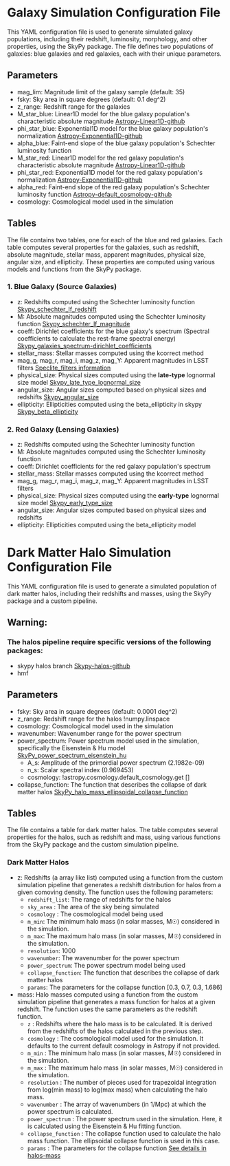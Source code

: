 # Galaxy Simulation Configuration File
This YAML configuration file is used to generate simulated galaxy populations, including their redshift, luminosity, morphology, and other properties, using the SkyPy package. The file defines two populations of galaxies: blue galaxies and red galaxies, each with their unique parameters.

## Parameters
*  mag_lim: Magnitude limit of the galaxy sample (default: 35)
*  fsky: Sky area in square degrees (default: 0.1 deg^2) 
*  z_range: Redshift range for the galaxies
*  M_star_blue: Linear1D model for the blue galaxy population's characteristic absolute magnitude [Astropy-Linear1D-github](https://docs.astropy.org/en/stable/api/astropy.modeling.functional_models.Linear1D.html#)
*  phi_star_blue: Exponential1D model for the blue galaxy population's normalization [Astropy-Exponential1D-github](https://docs.astropy.org/en/stable/api/astropy.modeling.functional_models.Exponential1D.html)
*  alpha_blue: Faint-end slope of the blue galaxy population's Schechter luminosity function
*  M_star_red: Linear1D model for the red galaxy population's characteristic absolute magnitude [Astropy-Linear1D-github](https://docs.astropy.org/en/stable/api/astropy.modeling.functional_models.Linear1D.html#)
*  phi_star_red: Exponential1D model for the red galaxy population's normalization [Astropy-Exponential1D-github](https://docs.astropy.org/en/stable/api/astropy.modeling.functional_models.Exponential1D.html)
*  alpha_red: Faint-end slope of the red galaxy population's Schechter luminosity function [Astropy-default_cosmology-github](https://docs.astropy.org/en/stable/api/astropy.cosmology.default_cosmology.html)
*  cosmology: Cosmological model used in the simulation

## Tables
The file contains two tables, one for each of the blue and red galaxies. Each table computes several properties for the galaxies, such as redshift, absolute magnitude, stellar mass, apparent magnitudes, physical size, angular size, and ellipticity. These properties are computed using various models and functions from the SkyPy package.

### 1. Blue Galaxy (Source Galaxies)
* z: Redshifts computed using the Schechter luminosity function [Skypy_schechter_lf_redshift](https://skypy.readthedocs.io/en/stable/api/skypy.galaxies.redshift.schechter_lf_redshift.html?highlight=skypy.galaxies.redshift.schechter_lf_redshift)
* M: Absolute magnitudes computed using the Schechter luminosity function [Skypy_schechter_lf_magnitude](https://skypy.readthedocs.io/en/stable/api/skypy.galaxies.luminosity.schechter_lf_magnitude.html?highlight=schechter_lf_magnitude)
* coeff: Dirichlet coefficients for the blue galaxy's spectrum (Spectral coefficients to calculate the rest-frame spectral energy) [Skypy_galaxies_spectrum-dirichlet_coefficients](https://skypy.readthedocs.io/en/stable/api/skypy.galaxies.spectrum.dirichlet_coefficients.html?highlight=galaxies.spectrum.dirichlet_coefficients)
* stellar_mass: Stellar masses computed using the kcorrect method
* mag_g, mag_r, mag_i, mag_z, mag_Y: Apparent magnitudes in LSST filters [Speclite_filters information](https://speclite.readthedocs.io/en/latest/filters.html?highlight=lsst%20filters#lsst-filters)
* physical_size: Physical sizes computed using the **late-type** lognormal size model [Skypy_late_type_lognormal_size](https://skypy.readthedocs.io/en/latest/api/skypy.galaxies.morphology.late_type_lognormal_size.html)
* angular_size: Angular sizes computed based on physical sizes and redshifts [Skypy_angular_size](https://skypy.readthedocs.io/en/latest/api/skypy.galaxies.morphology.angular_size.html)
* ellipticity: Ellipticities computed using the beta_ellipticity in skypy [Skypy_beta_ellipticity](https://skypy.readthedocs.io/en/latest/api/skypy.galaxies.morphology.beta_ellipticity.html)

### 2. Red Galaxy (Lensing Galaxies)
* z: Redshifts computed using the Schechter luminosity function
* M: Absolute magnitudes computed using the Schechter luminosity function
* coeff: Dirichlet coefficients for the red galaxy population's spectrum
* stellar_mass: Stellar masses computed using the kcorrect method
* mag_g, mag_r, mag_i, mag_z, mag_Y: Apparent magnitudes in LSST filters
* physical_size: Physical sizes computed using the **early-type** lognormal size model [Skypy_early_type_size](https://skypy.readthedocs.io/en/latest/api/skypy.galaxies.morphology.early_type_lognormal_size.html)
* angular_size: Angular sizes computed based on physical sizes and redshifts 
* ellipticity: Ellipticities computed using the beta_ellipticity model


# Dark Matter Halo Simulation Configuration File
This YAML configuration file is used to generate a simulated population of dark matter halos, including their redshifts and masses, using the SkyPy package and a custom pipeline.

## Warning: 
### The halos pipeline require specific versions of the following packages:
* skypy halos branch [Skypy-halos-github](https://github.com/skypyproject/skypy/tree/module/halos)
* hmf

## Parameters
*  fsky: Sky area in square degrees (default: 0.0001 deg^2) 
*  z_range: Redshift range for the halos !numpy.linspace 
*  cosmology: Cosmological model used in the simulation
*  wavenumber: Wavenumber range for the power spectrum
*  power_spectrum: Power spectrum model used in the simulation, specifically the Eisenstein & Hu model [SkyPy_power_spectrum_eisenstein_hu](https://skypy.readthedocs.io/en/v0.3/api/skypy.power_spectrum.eisenstein_hu.html#skypy.power_spectrum.eisenstein_hu)
    * A_s: Amplitude of the primordial power spectrum (2.1982e-09)
    * n_s: Scalar spectral index (0.969453)
    * cosmology: !astropy.cosmology.default_cosmology.get []
*  collapse_function: The function that describes the collapse of dark matter halos [SkyPy_halo_mass_ellipsoidal_collapse_function](https://skypy.readthedocs.io/en/module-halos/api/skypy.halos.mass.ellipsoidal_collapse_function.html#skypy.halos.mass.ellipsoidal_collapse_function)

## Tables
The file contains a table for dark matter halos. The table computes several properties for the halos, such as redshift and mass, using various functions from the SkyPy package and the custom simulation pipeline.

### Dark Matter Halos
* z: Redshifts (a array like list) computed using a function from the custom simulation pipeline that generates a redshift distribution for halos from a given comoving density. The function uses the following parameters:
  - `redshift_list`: The range of redshifts for the halos
  - `sky_area` : The area of the sky being simulated
  - `cosmology` : The cosmological model being used
  - `m_min`: The minimum halo mass (in solar masses, M☉) considered in the simulation.
  - `m_max`: The maximum halo mass (in solar masses, M☉) considered in the simulation.
  - `resolution`: 1000
  - `wavenumber`: The wavenumber for the power spectrum
  - `power_spectrum`: The power spectrum model being used
  - `collapse_function`: The function that describes the collapse of dark matter halos
  - `params`: The parameters for the collapse function [0.3, 0.7, 0.3, 1.686]
* mass: Halo masses computed using a function from the custom simulation pipeline that generates a mass function for halos at a given redshift. The function uses the same parameters as the redshift function.
  - `z` : Redshifts where the halo mass is to be calculated. It is derived from the redshifts of the halos calculated in the previous step.
  - `cosmology` : The cosmological model used for the simulation. It defaults to the current default cosmology in Astropy if not provided.
  - `m_min` : The minimum halo mass (in solar masses, M☉) considered in the simulation.
  - `m_max` : The maximum halo mass (in solar masses, M☉) considered in the simulation.
  - `resolution` : The number of pieces used for trapezoidal integration from log(min mass) to log(max mass) when calculating the halo mass.
  - `wavenumber` : The array of wavenumbers (in 1/Mpc) at which the power spectrum is calculated.
  - `power_spectrum` : The power spectrum used in the simulation. Here, it is calculated using the Eisenstein & Hu fitting function.
  - `collapse_function` : The collapse function used to calculate the halo mass function. The ellipsoidal collapse function is used in this case.
  - `params` : The parameters for the collapse function [See details in halos-mass](https://github.com/skypyproject/skypy/blob/module/halos/skypy/halos/mass.py)
